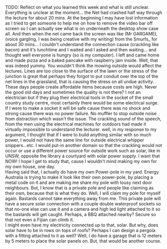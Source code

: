 TODO: Reflect on what you learned this week and what is still unclear.
Everything is unclear at the moment... the Net had crashed half way through the lecture for about 20 mins.  At the beginning I may have lost information as I tried to get someone to help me on how to remove the video bar off screen so I can actually see what is on underneath the desktop show case all.  And then when the net came back the screen was like (Mr GARGAMEL (voice gargling, I was being creative with my writing) from the Smurfs_ for about 30 mins... I couldn't understand the connection cause (crackling like bacon) and it's lunchtime and I waited and I asked and then waiting... and thought well everyone is hungry (so is my computer). I left and came home and made pizza and a baked pancake with raspberry jam inside.  Well, that was indeed yummy.
You wouldn't think the mowing outside would affect the lectures.  Lines are too close to the surface of the lawn or the stress of the junction is great that perhaps they forgot to put conduit over the top of the net lines in the grassland, that is causing the stress on all undue activity.
These days people create affordable items because costs are high.  Never the good old days and sometimes the quality is not there?  I not an electrician but if they plug their electrical tools in the socket of the small country study centre, most certainly there would be some electrical surge.  If I were to make a socket it will be safe cause there was no shock and strong cause there was no power failure. No muffler to stop outside noise from distraction which wasn't the issue.   The crackling sound of the speech, from the men using the electrical machines for outdoors had made it virtually impossible to understand the lecturer.
well, in my response to my argument, I thought that if I were to build anything similar with so much power, I would not have the same line for outside electrical whipper snippers...etc. I would put-in another domain so that the crackling would not occur or use a different power source for outside work such as solar, like in UNSW, opposite the library a courtyard with solar power supply.  I want that NOW!
I hope I get to study that, cause I wouldn't mind making my own for my own house, one day.  
Having said that, I actually do have my own Power-pole in my yard.  Energy Australia is trying to make it look like their own power-pole, by placing a metal code on it and are making me share my pole with lousy next door neighbours.  But, I know that is a private pole and people like claiming as their own, because that is what they do.  Well, I will claim my pole for myself again.  Bastards cannot take everything away from me. 
This private pole will have a secure solar connection with a couple double waterproof sockets so that no-one else can use it and a camera and high led light attached to it so the bastards will get caught. Perhaps, a BBQ attached nearby? Secure so that not even a Fijian can climb it.  
I might even have my electricity connected up to that, solar.  But why, does solar have to be in rows on tops of roofs?  Perhaps I can design a pergola with a fitting attached to it as well? Well, I do have a garage that is 12 meters by 5 meters to place the solar panels on. But, that would be another course.
